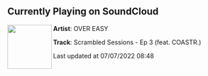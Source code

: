 ## Currently Playing on SoundCloud

[<img align="left" width="100" src="https://i1.sndcdn.com/artworks-0aVl8eDdVxWyxKwH-oyz1fw-t500x500.jpg">](https://soundcloud.com/overeasyofficial/scrambled-sessions-ep-3-feat-coastr)

**Artist**: OVER EASY 

**Track**: Scrambled Sessions - Ep 3 (feat. COASTR.)

Last updated at 07/07/2022 08:48
